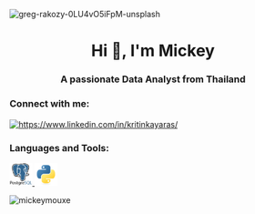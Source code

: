 ![greg-rakozy-0LU4vO5iFpM-unsplash](https://user-images.githubusercontent.com/124515587/220034701-3a370492-9cfc-4d93-a188-56ed295072ff.jpg)


<h1 align="center">Hi 👋, I'm Mickey</h1>
<h3 align="center">A passionate Data Analyst from Thailand</h3>

<h3 align="left">Connect with me:</h3>
<p align="left">
<a href="https://www.linkedin.com/in/kritinkayaras/" target="blank"><img align="center" src="https://raw.githubusercontent.com/rahuldkjain/github-profile-readme-generator/master/src/images/icons/Social/linked-in-alt.svg" alt="https://www.linkedin.com/in/kritinkayaras/" height="30" width="40" /></a>
</p>

<h3 align="left">Languages and Tools:</h3>
<p align="left"> <a href="https://www.postgresql.org" target="_blank" rel="noreferrer"> <img src="https://raw.githubusercontent.com/devicons/devicon/master/icons/postgresql/postgresql-original-wordmark.svg" alt="postgresql" width="40" height="40"/> </a> <a href="https://www.python.org" target="_blank" rel="noreferrer"> <img src="https://raw.githubusercontent.com/devicons/devicon/master/icons/python/python-original.svg" alt="python" width="40" height="40"/> </a> </p>

<p><img align="left" src="https://github-readme-stats.vercel.app/api/top-langs?username=mickeymouxe&show_icons=true&locale=en&layout=compact" alt="mickeymouxe" /></p>
